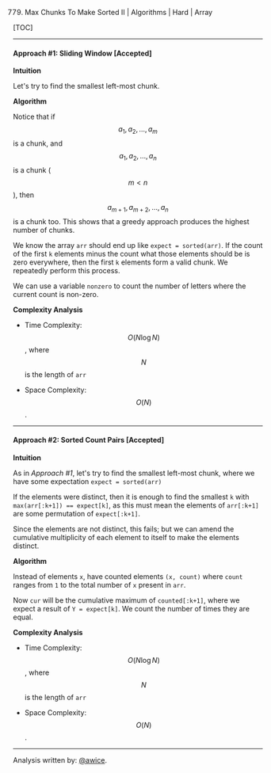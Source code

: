 779. Max Chunks To Make Sorted II | Algorithms | Hard | Array

[TOC]

---
#### Approach #1: Sliding Window [Accepted]

**Intuition**

Let's try to find the smallest left-most chunk.

**Algorithm**

Notice that if $$a_1, a_2, \dots, a_m$$ is a chunk, and $$a_1, a_2, \dots, a_n$$ is a chunk ($$m < n$$), then $$a_{m+1}, a_{m+2}, \dots, a_n$$ is a chunk too.  This shows that a greedy approach produces the highest number of chunks.

We know the array `arr` should end up like `expect = sorted(arr)`.  If the count of the first `k` elements minus the count what those elements should be is zero everywhere, then the first `k` elements form a valid chunk.  We repeatedly perform this process.

We can use a variable `nonzero` to count the number of letters where the current count is non-zero.



**Complexity Analysis**

* Time Complexity: $$O(N \log N)$$, where $$N$$ is the length of `arr`

* Space Complexity: $$O(N)$$.

---
#### Approach #2: Sorted Count Pairs [Accepted]

**Intuition**

As in *Approach #1*, let's try to find the smallest left-most chunk, where we have some expectation `expect = sorted(arr)`

If the elements were distinct, then it is enough to find the smallest `k` with `max(arr[:k+1]) == expect[k]`, as this must mean the elements of `arr[:k+1]` are some permutation of `expect[:k+1]`.

Since the elements are not distinct, this fails; but we can amend the cumulative multiplicity of each element to itself to make the elements distinct.

**Algorithm**

Instead of elements `x`, have counted elements `(x, count)` where `count` ranges from `1` to the total number of `x` present in `arr`.

Now `cur` will be the cumulative maximum of `counted[:k+1]`, where we expect a result of `Y = expect[k]`.  We count the number of times they are equal.



**Complexity Analysis**

* Time Complexity: $$O(N \log N)$$, where $$N$$ is the length of `arr`

* Space Complexity: $$O(N)$$.

---

Analysis written by: [@awice](https://leetcode.com/awice).
